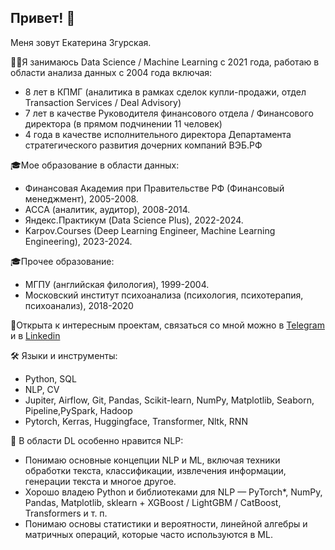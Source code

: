 ## Привет! 👋

Меня зовут Екатерина Згурская.

🙋‍♂️Я занимаюсь Data Science / Machine Learning с 2021 года, работаю в области анализа данных с 2004 года включая:
- 8 лет в КПМГ (аналитика в рамках сделок купли-продажи, отдел Transaction Services / Deal Advisory)
- 7 лет в качестве Руководителя финансового отдела / Финансового директора (в прямом подчинении 11 человек)
- 4 года в качестве исполнительного директора Департамента стратегического развития дочерних компаний ВЭБ.РФ

🎓Мое образование в области данных:
- Финансовая Академия при Правительстве РФ (Финансовый менеджмент), 2005-2008.
- ACCA (аналитик, аудитор), 2008-2014.
- Яндекс.Практикум (Data Science Plus), 2022-2024.
- Karpov.Courses (Deep Learning Engineer, Machine Learning Engineering), 2023-2024.

🎓Прочее образование:
- МГПУ (английская филология), 1999-2004.
- Московский институт психоанализа (психология, психотерапия, психоанализ), 2018-2020
  
👐Открыта к интересным проектам, связаться со мной можно в [Telegram](https://t.me/EkaterinaZgurskaya) и в [Linkedin](www.linkedin.com/in/ekaterina-zgurskaya-93a51a52)

🛠 Языки и инструменты:

- Python, SQL
- NLP, CV
- Jupiter, Airflow, Git, Pandas, Scikit-learn, NumPy, Matplotlib, Seaborn, Pipeline,PySpark, Hadoop
- Pytorch, Kerras, Huggingface, Transformer, Nltk, RNN

🔭 В области DL особенно нравится NLP:
- Понимаю основные концепции NLP и ML, включая техники обработки текста, классификации, извлечения информации, генерации текста и многое другое.
- Хорошо владею Python и библиотеками для NLP — PyTorch*, NumPy, Pandas, Matplotlib, sklearn + XGBoost / LightGBM / CatBoost, Transformers и т. п.
- Понимаю основы статистики и вероятности, линейной алгебры и матричных операций, которые часто используются в ML.
